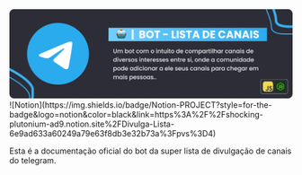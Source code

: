 <img src=",/../src/assets/banner.png">
![Notion](https://img.shields.io/badge/Notion-PROJECT?style=for-the-badge&logo=notion&color=black&link=https%3A%2F%2Fshocking-plutonium-ad9.notion.site%2FDivulga-Lista-6e9ad633a60249a79e63f8db3e32b73a%3Fpvs%3D4)


Esta é a documentação oficial do bot da super lista de divulgação de canais do telegram.

